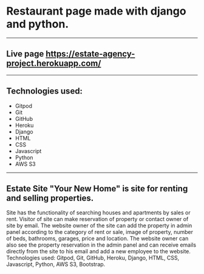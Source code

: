 # Restaurant page made with django and python.

---

## Live page https://estate-agency-project.herokuapp.com/ 

---

## Technologies used: 
* Gitpod
* Git
* GitHub
* Heroku
* Django
* HTML
* CSS
* Javascript 
* Python 
* AWS S3

---

## Estate Site "Your New Home" is site for renting and selling properties.
Site has the functionality of searching houses and apartments by sales or rent.
Visitor of site can make reservation of property or contact owner of site by email.
The website owner of the site can add the property in admin panel according to the category of rent or sale, image of property, number of beds, bathrooms, garages, price and location.
The website owner can also see the property reservation
in the admin panel and can receive emails directly from the site to his email and add a new employee to the website.
Technologies used: Gitpod, Git, GitHub, Heroku, Django, HTML, CSS, Javascript, Python, AWS S3, Bootstrap.